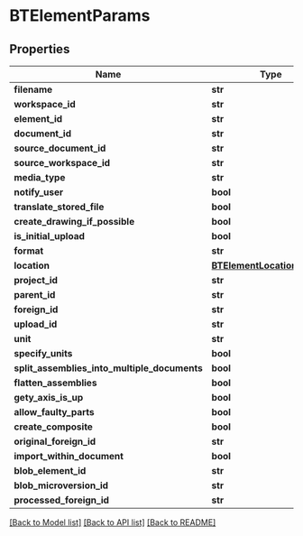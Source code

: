 # BTElementParams

## Properties
Name | Type | Description | Notes
------------ | ------------- | ------------- | -------------
**filename** | **str** |  | [optional] 
**workspace_id** | **str** |  | [optional] 
**element_id** | **str** |  | [optional] 
**document_id** | **str** |  | [optional] 
**source_document_id** | **str** |  | [optional] 
**source_workspace_id** | **str** |  | [optional] 
**media_type** | **str** |  | [optional] 
**notify_user** | **bool** |  | [optional] 
**translate_stored_file** | **bool** |  | [optional] 
**create_drawing_if_possible** | **bool** |  | [optional] 
**is_initial_upload** | **bool** |  | [optional] 
**format** | **str** |  | [optional] 
**location** | [**BTElementLocationParams**](BTElementLocationParams.md) |  | [optional] 
**project_id** | **str** |  | [optional] 
**parent_id** | **str** |  | [optional] 
**foreign_id** | **str** |  | [optional] 
**upload_id** | **str** |  | [optional] 
**unit** | **str** |  | [optional] 
**specify_units** | **bool** |  | [optional] 
**split_assemblies_into_multiple_documents** | **bool** |  | [optional] 
**flatten_assemblies** | **bool** |  | [optional] 
**gety_axis_is_up** | **bool** |  | [optional] 
**allow_faulty_parts** | **bool** |  | [optional] 
**create_composite** | **bool** |  | [optional] 
**original_foreign_id** | **str** |  | [optional] 
**import_within_document** | **bool** |  | [optional] 
**blob_element_id** | **str** |  | [optional] 
**blob_microversion_id** | **str** |  | [optional] 
**processed_foreign_id** | **str** |  | [optional] 

[[Back to Model list]](../README.md#documentation-for-models) [[Back to API list]](../README.md#documentation-for-api-endpoints) [[Back to README]](../README.md)


